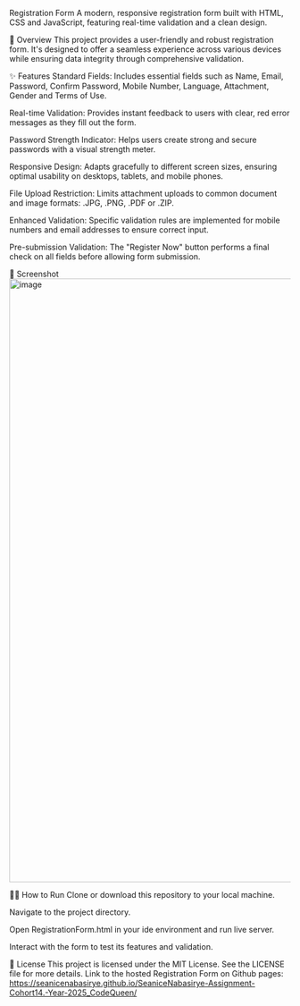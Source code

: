 Registration Form 
A modern, responsive registration form built with HTML, CSS and JavaScript, featuring real-time validation and a clean design.

🚀 Overview
This project provides a user-friendly and robust registration form. It's designed to offer a seamless experience across various devices while ensuring data integrity through comprehensive validation.

✨ Features
Standard Fields: Includes essential fields such as Name, Email, Password, Confirm Password, Mobile Number, Language, Attachment, Gender and Terms of Use.

Real-time Validation: Provides instant feedback to users with clear, red error messages as they fill out the form.

Password Strength Indicator: Helps users create strong and secure passwords with a visual strength meter.

Responsive Design: Adapts gracefully to different screen sizes, ensuring optimal usability on desktops, tablets, and mobile phones.

File Upload Restriction: Limits attachment uploads to common document and image formats: .JPG, .PNG, .PDF or .ZIP.

Enhanced Validation: Specific validation rules are implemented for mobile numbers and email addresses to ensure correct input.

Pre-submission Validation: The "Register Now" button performs a final check on all fields before allowing form submission.

📸 Screenshot
<img width="1920" height="1080" alt="image" src="https://github.com/user-attachments/assets/196167b5-644f-474e-8d78-2eaeb35bf944" />



🏃‍♀️ How to Run
Clone or download this repository to your local machine.

Navigate to the project directory.

Open RegistrationForm.html in your ide environment and run live server.

Interact with the form to test its features and validation.

📄 License
This project is licensed under the MIT License. See the LICENSE file for more details.
Link to the hosted Registration Form on Github pages: https://seanicenabasirye.github.io/SeaniceNabasirye-Assignment-Cohort14.-Year-2025_CodeQueen/

